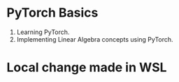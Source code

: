 # PyTorch Basics

1. Learning PyTorch.
2. Implementing Linear Algebra concepts using PyTorch.

# Local change made in WSL
